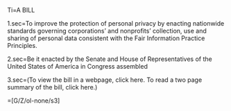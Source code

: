 Ti=A BILL

1.sec=To improve the protection of personal privacy by enacting nationwide standards governing corporations’ and nonprofits’ collection, use and sharing of personal data consistent with the Fair Information Practice Principles.

2.sec=Be it enacted by the Senate and House of Representatives of the United States of America in Congress assembled

3.sec=(To view the bill in a webpage, click here. To read a two page summary of the bill, click here.)

=[G/Z/ol-none/s3]
